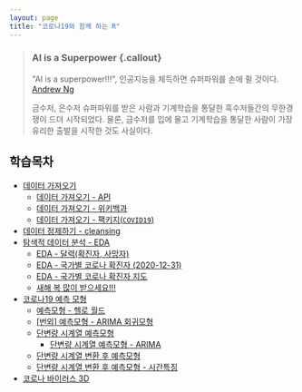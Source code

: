 ```yaml
---
layout: page
title: "코로나19와 함께 하는 R"
---
```


> ### AI is a Superpower {.callout}
>
> "AI is a superpower!!!", 인공지능을 체득하면 슈퍼파워를 손에 쥘 것이다. [Andrew Ng](https://twitter.com/andrewyng/status/728986380638916609)
>
> 금수저, 은수저 슈퍼파워를 받은 사람과 기계학습을 통달한 흑수저들간의 무한경쟁이 드뎌 시작되었다. 물론, 
> 금수저를 입에 물고 기계학습을 통달한 사람이 가장 유리한 출발을 시작한 것도 사실이다.


## 학습목차 

- [데이터 가져오기](ingest-data.html)
    - [데이터 가져오기 - API](ingest-api-data.html)
    - [데이터 가져오기 - 위키백과](ingest-wiki-data.html)
    - [데이터 가져오기 - 팩키지(`COVID19`)](ingest-pkg-data.html)
- [데이터 정제하기 - cleansing](cleansing-data.html)
- [탐색적 데이터 분석 - EDA](EDA-data.html)
    - [EDA - 달력(확진자, 사망자)](EDA-calendar.html)
    - [EDA - 국가별 코로나 확진자 (2020-12-31)](EDA-flag.html)
    - [EDA - 국가별 코로나 확진자 지도](EDA-flag-map.html)
    - [새해 복 많이 받으세요!!!](happy-new-year.html)
- [코로나19 예측 모형](forecasting-model.html)
    - [예측모형 - 헬로 월드](model-helloworld.html)
    - [[번외] 예측모형 - ARIMA 회귀모형](regression-arima.html)
    - [단변량 시계열 예측모형](univariate-time-series.html)
        - [단변량 시계열 예측모형 - ARIMA](arima-time-series.html)
    - [단변량 시계열 변환 후 예측모형](univariate-time-series-trans.html)
    - [단변량 시계열 변환 후 예측모형 - 시간특징](uni-ts-trans-signature.html)
- [코로나 바이러스 3D](corona-virus-3d.html)


